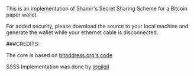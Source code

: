This is an implementation of Shamir's Secret Sharing Scheme for a Bitcoin paper wallet.

For added security, please download the source to your local machine and generate the wallet while your ethernet cable is disconnected.

###CREDITS:

The core is based on [bitaddress.org's code](https://github.com/pointbiz/bitaddress.org)

SSSS Implementation was done by [@gilgil](https://github.com/gilgil)


